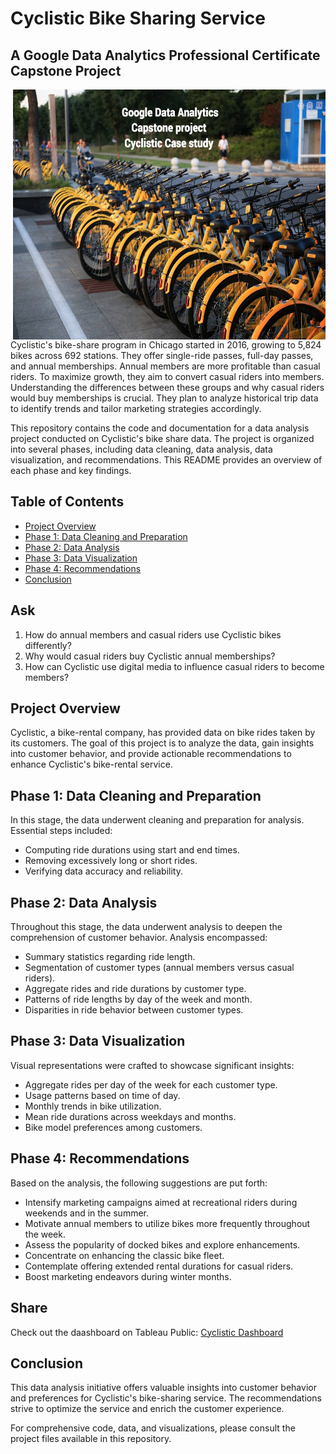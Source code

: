 # Cyclistic Bike Sharing Service
## A Google Data Analytics Professional Certificate Capstone Project


<img align="right" width="500" height="400" src="https://github.com/piiyuush/Cyclistic-Bike-Sharing-Service/blob/main/cyclistic.jpg?raw=true">

Cyclistic's bike-share program in Chicago started in 2016, growing to 5,824 bikes across 692 stations. They offer single-ride passes, full-day passes, and annual memberships. Annual members are more profitable than casual riders. 
To maximize growth, they aim to convert casual riders into members. Understanding the differences between these groups and why casual riders would buy memberships is crucial. They plan to analyze historical trip data to identify trends and tailor marketing strategies accordingly.

This repository contains the code and documentation for a data analysis project conducted on Cyclistic's bike share data. The project is organized into several phases, including data cleaning, data analysis, data visualization, and recommendations. This README provides an overview of each phase and key findings.

## Table of Contents

- [Project Overview](#project-overview)
- [Phase 1: Data Cleaning and Preparation](#phase-1-data-cleaning-and-preparation)
- [Phase 2: Data Analysis](#phase-2-data-analysis)
- [Phase 3: Data Visualization](#phase-3-data-visualization)
- [Phase 4: Recommendations](#phase-4-recommendations)
- [Conclusion](#conclusion)

## Ask
1. How do annual members and casual riders use Cyclistic bikes differently?
2. Why would casual riders buy Cyclistic annual memberships?
3. How can Cyclistic use digital media to influence casual riders to become members?

## Project Overview

Cyclistic, a bike-rental company, has provided data on bike rides taken by its customers. The goal of this project is to analyze the data, gain insights into customer behavior, and provide actionable recommendations to enhance Cyclistic's bike-rental service.

## Phase 1: Data Cleaning and Preparation

In this stage, the data underwent cleaning and preparation for analysis. Essential steps included:
- Computing ride durations using start and end times.
- Removing excessively long or short rides.
- Verifying data accuracy and reliability.

## Phase 2: Data Analysis

Throughout this stage, the data underwent analysis to deepen the comprehension of customer behavior. Analysis encompassed:
- Summary statistics regarding ride length.
- Segmentation of customer types (annual members versus casual riders).
- Aggregate rides and ride durations by customer type.
- Patterns of ride lengths by day of the week and month.
- Disparities in ride behavior between customer types.

## Phase 3: Data Visualization

Visual representations were crafted to showcase significant insights:
- Aggregate rides per day of the week for each customer type.
- Usage patterns based on time of day.
- Monthly trends in bike utilization.
- Mean ride durations across weekdays and months.
- Bike model preferences among customers.

## Phase 4: Recommendations

Based on the analysis, the following suggestions are put forth:
- Intensify marketing campaigns aimed at recreational riders during weekends and in the summer.
- Motivate annual members to utilize bikes more frequently throughout the week.
- Assess the popularity of docked bikes and explore enhancements.
- Concentrate on enhancing the classic bike fleet.
- Contemplate offering extended rental durations for casual riders.
- Boost marketing endeavors during winter months.

## Share 

Check out the daashboard on Tableau Public: [Cyclistic Dashboard](https://public.tableau.com/views/BellabeatNon-FitnessDeviceAnalysisCaseStudy/SleepbyWeekday?:language=en-US&publish=yes&:sid=&:display_count=n&:origin=viz_share_link)

## Conclusion

This data analysis initiative offers valuable insights into customer behavior and preferences for Cyclistic's bike-sharing service. The recommendations strive to optimize the service and enrich the customer experience.

For comprehensive code, data, and visualizations, please consult the project files available in this repository.

